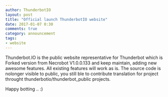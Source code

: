 ```yaml
---
author: ThunderbotIO
layout: post
title: "Official launch ThunderbotIO website"
date: 2017-01-07 0:30
comments: true
category: announcement
tags:
- website
---
```


Thunderbot.IO is the public website representative for Thunderbot which is Forked version from Necrobot V1.0.0.133 and keep maintain, adding new awesome features. All existing features will work as is. The source code is nolonger visible to public, you still ble to contribute translation for project throught thunderbotio/thunderbot_public projects.


Happy botting .. :)
